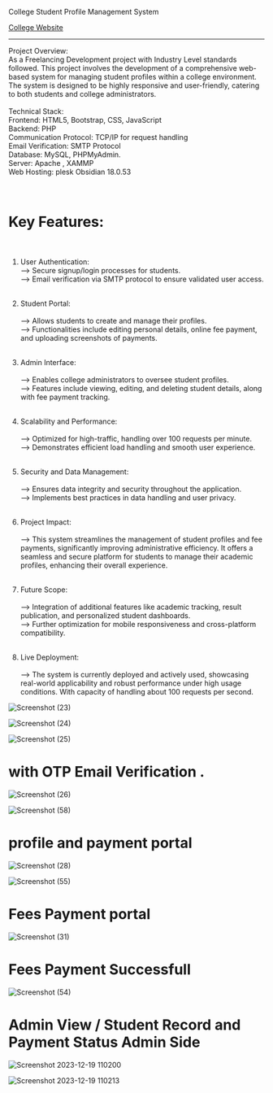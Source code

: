 College Student Profile Management System

[College Website ](https://ggchmr.com/)

------------------------------------------------
Project Overview:<br>
As a Freelancing Development project with Industry Level standards followed.
This project involves the development of a comprehensive web-based system for managing student profiles within a college environment. The system is designed to be highly responsive and user-friendly, catering to both students and college administrators.
<br><br>
Technical Stack:<br>
Frontend: HTML5, Bootstrap, CSS, JavaScript<br>
Backend: PHP<br>
Communication Protocol: TCP/IP for request handling<br>
Email Verification: SMTP Protocol<br>
Database: MySQL, PHPMyAdmin.<br>
Server: Apache , XAMMP<br>
Web Hosting: plesk Obsidian 18.0.53<br>
<br><br>
# Key Features:<br><br>
1. User Authentication:<br>
--> Secure signup/login processes for students.<br>
--> Email verification via SMTP protocol to ensure validated user access.
<br><br>
2. Student Portal:<br><br>
--> Allows students to create and manage their profiles.<br>
--> Functionalities include editing personal details, online fee payment, and uploading screenshots of payments.<br><br>

3. Admin Interface:<br><br>
--> Enables college administrators to oversee student profiles.<br>
--> Features include viewing, editing, and deleting student details, along with fee payment tracking.
<br><br>
4. Scalability and Performance:<br><br>
--> Optimized for high-traffic, handling over 100 requests per minute.<br>
--> Demonstrates efficient load handling and smooth user experience.<br><br>

5. Security and Data Management:<br><br>
--> Ensures data integrity and security throughout the application.<br>
--> Implements best practices in data handling and user privacy.<br><br>

6. Project Impact:<br><br>
--> This system streamlines the management of student profiles and fee payments, significantly improving administrative efficiency. It offers a seamless and secure platform for students to manage their academic profiles, enhancing their overall experience.<br><br>

8. Future Scope:<br><br>
--> Integration of additional features like academic tracking, result publication, and personalized student dashboards.<br>
--> Further optimization for mobile responsiveness and cross-platform compatibility.<br><br>

10. Live Deployment:<br><br>
--> The system is currently deployed and actively used, showcasing real-world applicability and robust performance under high usage conditions. With capacity of handling about 100 requests per second.


![Screenshot (23)](https://github.com/Shivam9456Singh/Student-Registration-for-college-Website/assets/113454708/f39e448c-0705-4d70-a52a-389ef7953da9)

![Screenshot (24)](https://github.com/Shivam9456Singh/Student-Registration-for-college-Website/assets/113454708/3962f1f0-4eff-4b82-849e-5b15786c69cd)

![Screenshot (25)](https://github.com/Shivam9456Singh/Student-Registration-for-college-Website/assets/113454708/344751a0-e01b-4669-a3fb-c45ad32cedc5)

# with OTP Email Verification .

![Screenshot (26)](https://github.com/Shivam9456Singh/Student-Registration-for-college-Website/assets/113454708/0d6f76c4-1c27-4686-b80f-42b91044ef20)

![Screenshot (58)](https://github.com/Shivam9456Singh/Student-Portal/assets/113454708/041c5fbe-93fa-4b02-a500-bbf11827c5af)


# profile and payment portal

![Screenshot (28)](https://github.com/Shivam9456Singh/Student-Registration-for-college-Website/assets/113454708/917b7bab-3722-4e74-a228-11c332a2b0a1)

![Screenshot (55)](https://github.com/Shivam9456Singh/Student-Portal/assets/113454708/38863863-031e-406b-b05c-af00d135e901)


# Fees Payment portal

![Screenshot (31)](https://github.com/Shivam9456Singh/Student-Registration-for-college-Website/assets/113454708/f6ff940c-c8a5-46ee-83f4-cfe9f7f8a218)

# Fees Payment Successfull

![Screenshot (54)](https://github.com/Shivam9456Singh/Student-Portal/assets/113454708/ce4bc986-782b-4bfc-ad20-d0bf5e3b0547)

# Admin View / Student Record and Payment Status Admin Side

![Screenshot 2023-12-19 110200](https://github.com/Shivam9456Singh/Student-Portal/assets/113454708/bdcc61f7-8e87-4829-82b6-0da0076a39ea)

![Screenshot 2023-12-19 110213](https://github.com/Shivam9456Singh/Student-Portal/assets/113454708/eef01eb1-d578-4905-90cf-e92ad4cb293a)









